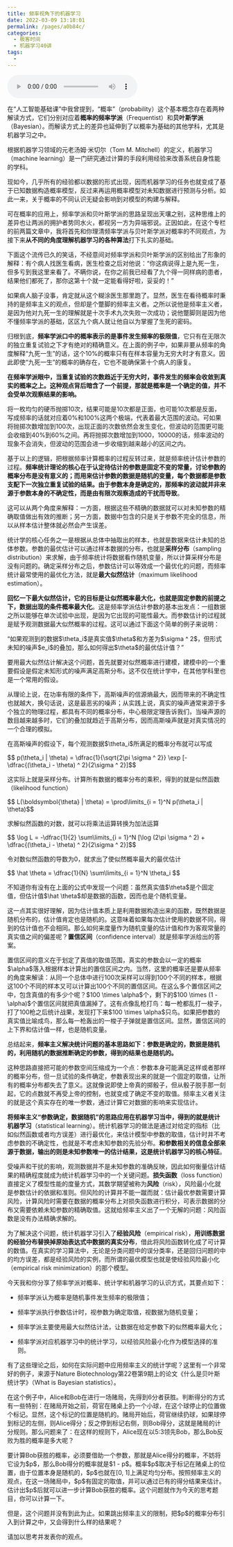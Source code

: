 ```yaml
---
title: 频率视角下的机器学习
date: 2022-03-09 13:18:01
permalink: /pages/a0b84c/
categories:
  - 极客时间
  - 机器学习40讲
tags:
  - 
---
```

<audio title="01.频率视角下的机器学习" src="https://static001.geekbang.org/resource/audio/af/fb/af10048b0f1634e24104a04dabd11efb.mp3" controls="controls"></audio> 
<p>在“人工智能基础课”中我曾提到，“概率”（probability）这个基本概念存在着两种解读方式，它们分别对应着<strong>概率的频率学派</strong>（Frequentist）和<strong>贝叶斯学派</strong>（Bayesian）。而解读方式上的差异也延伸到了以概率为基础的其他学科，尤其是机器学习之中。 </p>
<p>根据机器学习领域的元老汤姆·米切尔（Tom M. Mitchell）的定义，机器学习（machine learning）是一门研究通过计算的手段利用经验来改善系统自身性能的学科。</p>
<p>现如今，几乎所有的经验都以数据的形式出现，因而机器学习的任务也就变成了基于已知数据构造概率模型，反过来再运用概率模型对未知数据进行预测与分析。如此一来，关于概率的不同认识无疑会影响到对模型的构建与解释。</p>
<p>可在概率的应用上，频率学派和贝叶斯学派的思路呈现出天壤之别，这种思维上的差异也让两派的拥护者势同水火，都视另一方为异端邪说。正因如此，在这个专栏的前两篇文章中，我将首先和你理清频率学派与贝叶斯学派对概率的不同观点，为接下来<strong>从不同的角度理解机器学习的各种算法</strong>打下扎实的基础。</p>
<p>下面这个流传已久的笑话，不经意间对频率学派和贝叶斯学派的区别给出了形象的解释：有个病人找医生看病，医生检查之后对他说：“你这病说得上是九死一生，但多亏到我这里来看了。不瞒你说，在你之前我已经看了九个得一同样病的患者，结果他们都死了，那你这第十个就一定能看得好啦，妥妥的！”</p>
<p>如果病人脑子没事，肯定就从这个糊涂医生那里跑了。显然，医生在看待概率时秉持的是频率主义的观点，但却是个蹩脚的频率主义者。之所以说他是频率主义者，是因为他对九死一生的理解就是十次手术九次失败一次成功；说他蹩脚则是因为他不懂频率学派的基础，区区九个病人就让他自以为掌握了生死的密码。</p>
<p>归根到底，<strong>频率学派口中的概率表示的是事件发生频率的极限值</strong>，它只有在无限次的独立重复试验之下才有绝对的精确意义。在上面的例子中，如果非要从频率的角度解释“九死一生”的话，这个10%的概率只有在样本容量为无穷大时才有意义。因此即使“九死一生”的概率的确存在，它也不能确保第十个病人的康复。</p>
<p><strong>在频率学派眼中，当重复试验的次数趋近于无穷大时，事件发生的频率会收敛到真实的概率之上。这种观点背后暗含了一个前提，那就是概率是一个确定的值，并不会受单次观察结果的影响。</strong></p>
<p>将一枚均匀的硬币抛掷10次，结果可能是10次都是正面，也可能10次都是反面，写成频率的话就对应着0%和100%这两个极端，代表着最大范围的波动。可如果将抛掷次数增加到100次，出现正面的次数依然会发生变化，但波动的范围更可能会收缩到40%到60%之间。再将抛掷次数增加到1000，10000的话，频率波动的现象不会消失，但波动的范围会进一步收缩到越来越小的区间之内。</p>
<p>基于以上的逻辑，把根据频率计算概率的过程反转过来，就是频率统计估计参数的过程。<strong>频率统计理论的核心在于认定待估计的参数是固定不变的常量，讨论参数的概率分布是没有意义的；而用来估计参数的数据是随机的变量，每个数据都是参数支配下一次独立重复试验的结果。由于参数本身是确定的，那频率的波动就并非来源于参数本身的不确定性，而是由有限次观察造成的干扰而导致</strong>。</p>
<p>这可以从两个角度来解释：一方面，根据这些不精确的数据就可以对未知参数的精确取值做出有效的推断；另一方面，数据中包含的只是关于参数不完全的信息，所以从样本估计整体就必然会产生误差。</p>
<!-- [[[read_end]]] -->
<p>统计学的核⼼任务之一是根据从总体中抽取出的样本，也就是数据来估计未知的总体参数。参数的最优估计可以通过样本数据的分布，也就是<strong>采样分布</strong>（sampling distribution）来求解，由于频率统计将数据看作随机变量，所以计算采样分布是没有问题的。确定采样分布之后，参数估计可以等效成一个最优化的问题，而频率统计最常使用的最优化方法，就是<strong>最大似然估计</strong>（maximum likelihood estimation）。</p>
<p><strong>回忆一下最大似然估计，它的目标是让似然概率最大化，也就是固定参数的前提之下，数据出现的条件概率最大化</strong>。这是频率学派估计参数的基本出发点：一组数据之所以能够在单次试验中出现，是因为它出现的可能性最大。而参数估计的过程就是赋予观测数据最大似然概率的过程。这可以通过下面这个简单的例子来说明：</p>
<p>“如果观测到的数据$\theta_i$是真实值$\theta$和方差为$\sigma ^ 2$，但形式未知的噪声$e_i$的叠加，那么如何得出$\theta$的最优估计值？”</p>
<p>要用最大似然估计解决这个问题，首先就要对似然概率进行建模，建模中的一个重要假设是假定未知形式的噪声满足高斯分布。这不仅在统计学中，在其他学科里也是一个常用的假设。</p>
<p>从理论上说，在功率有限的条件下，高斯噪声的信源熵最大，因而带来的不确定性也就越大，换句话说，这是最恶劣的噪声；从实践上说，真实的噪声通常来源于多个独立的物理过程，都具有不同的概率分布，中心极限定理告诉我们，当噪声源的数目越来越多时，它们的叠加就趋近于高斯分布，因而高斯噪声就是对真实情况的一个合理的模拟。</p>
<p>在高斯噪声的假设下，每个观测数据$\theta_i$所满足的概率分布就可以写成</p>
<p>$$ p(\theta_i | \theta) = \dfrac{1}{\sqrt{2\pi \sigma ^ 2}} \exp [-\dfrac{(\theta_i - \theta) ^ 2}{2\sigma ^ 2}]$$</p>
<p>这实际上就是采样分布。计算所有数据的概率分布的乘积，得到的就是似然函数（likelihood function）</p>
<p>$$ L(\boldsymbol{\theta} | \theta) = \prod\limits_{i = 1}^N p(\theta_i | \theta)$$ </p>
<p>求解似然函数的对数，就可以将乘法运算转换为加法运算</p>
<p>$$ \log L = -\dfrac{1}{2} \sum\limits_{i = 1}^N [\log (2\pi \sigma ^ 2) + \dfrac{(\theta_i - \theta) ^ 2}{2\sigma ^ 2}]$$</p>
<p>令对数似然函数的导数为0，就求出了使似然概率最大的最优估计</p>
<p>$$ \hat \theta = \dfrac{1}{N} \sum\limits_{i = 1}^N \theta_i $$</p>
<p>不知道你有没有在上面的公式中发现一个问题：虽然真实值$\theta$是个固定值，但估计值$\hat \theta$却是数据的函数，因而也是个随机变量。</p>
<p>这一点其实很好理解，因为估计值本质上是利用数据构造出来的函数，既然数据是随机分布的，估计值肯定也是随机的。这意味着如果每次估计使用的数据不同，得到的估计值也不会相同。那么如何来度量作为随机变量的估计值和作为客观常量的真实值之间的偏差呢？<strong>置信区间</strong>（confidence interval）就是频率学派给出的答案。</p>
<p>置信区间的意义在于划定了真值的取值范围，真实的参数会以一定的概率$\alpha$落入根据样本计算出的置信区间之内。当然，这里的概率还是要从频率的角度来解读：从同一个总体中进行100次采样可以得到100个不同的样本，根据这100个不同的样本又可以计算出100个不同的置信区间。在这么多个置信区间之中，包含真值的有多少个呢？$100 \times \alpha$个，剩下的$100 \times (1 - \alpha)$个置信区间就把真值漏掉了。这有点像乱枪打鸟：每一枪都乱打一梭子，打了100枪之后统计战果，发现打下来$100 \times \alpha$只鸟。如果把参数的真实值比喻成鸟，那么每一枪轰出的一梭子子弹就是置信区间。显然，置信区间的上下界和估计值一样，也是随机变量。</p>
<p>总结起来，<strong>频率主义解决统计问题的基本思路如下：参数是确定的，数据是随机的，利用随机的数据推断确定的参数，得到的结果也是随机的。</strong></p>
<p>这种思路直接把可能的参数空间压缩成为一个点：参数本身可能满足这样或者那样的概率分布，但一旦试验的条件确定，参数表现出来的就是一个固定的取值，让所有的概率分布都失去了意义。这就像说即使上帝真的掷骰子，但从骰子脱手那一刻起，它的点数就不再受上帝的控制，也就变成了确定不变的取值。频率主义者关注的就是这个真实存在的唯一参数，通过计算它对数据的影响来实现估计。</p>
<p><strong>将频率主义“参数确定，数据随机”的思路应用在机器学习当中，得到的就是统计机器学习</strong>（statistical learning）。统计机器学习的做法是通过对给定的指标（比如似然函数或者均方误差）进行最优化，来估计模型中参数的取值，估计时并不考虑参数的不确定性，也就是不考虑未知参数的先验分布。<strong>和参数相关的信息全部来源于数据，输出的则是未知参数唯一的估计结果，这是统计机器学习的核心特征</strong>。</p>
<p>受噪声和干扰的影响，观测数据并不是未知参数的准确反映，因此如何衡量估计结果的精确程度就成为统计机器学习中的一个关键问题。<strong>损失函数</strong>（loss function）直接定义了模型性能的度量方式，其数学期望被称为<strong>风险</strong>（risk），风险最小化就是参数估计的依据和准则。但风险的计算并不能一蹴而就：估计最优参数需要计算风险，计算风险时需要在数据的概率分布上对损失函数进行积分，可表示数据的分布又需要依赖未知参数的精确取值。这就给频率主义出了一个无解的问题：风险函数是没有办法精确求解的。</p>
<p>为了解决这个问题，统计机器学习引入了<strong>经验风险</strong>（empirical risk），<strong>用训练数据的经验分布替换掉原始表达式中数据的真实分布</strong>，借此将风险函数转化成了可计算的数值。在真实的学习算法中，无论是分类问题中的误分类率，还是回归问题的中的均方误差，都是经验风险的实例，而所谓的最优模型也就是使经验风险最小化（empirical risk minimization）的那个模型。</p>
<p>今天我和你分享了频率学派对概率、统计学和机器学习的认识方式，其要点如下：</p>
<ul>
<li><p><span class="orange">频率学派认为概率是随机事件发生频率的极限值；</span></p>
</li>
<li><p><span class="orange"> 频率学派执行参数估计时，视参数为确定取值，视数据为随机变量；</span></p>
</li>
<li><p><span class="orange">频率学派主要使用最大似然估计法，让数据在给定参数下的似然概率最大化；</span></p>
</li>
<li><p><span class="orange">频率学派对应机器学习中的统计学习，以经验风险最小化作为模型选择的准则。</span></p>
</li>
</ul>
<p>有了这些理论之后，如何在实际问题中应用频率主义的统计学呢？这里有一个非常好的例子，来源于Nature Biotechnology第22卷第9期上的论文《什么是贝叶斯统计学》（What is Bayesian statistics）。</p>
<p>在这个例子中，Alice和Bob在进行一场赌局，先得到6分者获胜。判断得分的方式有一些特别：在赌局开始之前，荷官在赌桌上扔一个小球，在这个球停止的位置做个标记。显然，这个标记的位置是随机的。赌局开始后，荷官继续扔球，如果球停到标记的左侧，则Alice得分；反之停到标记右侧，则Bob得分，这就是赌局的计分规则。那么问题来了：在这样的规则下，Alice现在以5:3领先Bob，那么Bob反败为胜的概率是多大呢？</p>
<p>要计算Bob获胜的概率，必须要借助一个参数，那就是Alice得分的概率，不妨将它设为$p$，那么Bob得分的概率就是$1 - p$。概率$p$取决于标记在赌桌上的位置，由于位置本身是随机的，$p$也就在[0, 1]上满足均匀分布。按照频率主义的观点，在这一场赌局中，$p$有固定的取值，并可以通过已有的得分结果来估计。估计出$p$后就可以进一步计算Bob获胜的概率。这个问题就作为今天的思考题目，你可以计算一下。</p>
<p>但是，这个问题并没有到此为止。如果跳出频率主义的限制，把$p$的概率分布引入到计算之中，又会得到什么样的结果呢？</p>
<p>请加以思考并发表你的观点。</p>
<p><img src="https://static001.geekbang.org/resource/image/a7/58/a7a64ab55c83c7a1c2519a6dc777cb58.jpg" alt=""></p>
<p></p>
